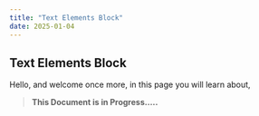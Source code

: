 ```yaml
---
title: "Text Elements Block"
date: 2025-01-04
---
```


## Text Elements Block

Hello, and welcome once more, in this page you will learn about,

> **This Document is in Progress…..**
